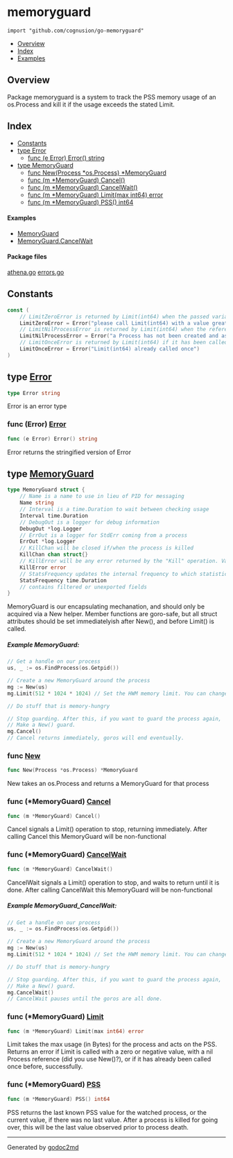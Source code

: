 

# memoryguard
`import "github.com/cognusion/go-memoryguard"`

* [Overview](#pkg-overview)
* [Index](#pkg-index)
* [Examples](#pkg-examples)

## <a name="pkg-overview">Overview</a>
Package memoryguard is a system to track the PSS memory usage of an os.Process
and kill it if the usage exceeds the stated Limit.




## <a name="pkg-index">Index</a>
* [Constants](#pkg-constants)
* [type Error](#Error)
  * [func (e Error) Error() string](#Error.Error)
* [type MemoryGuard](#MemoryGuard)
  * [func New(Process *os.Process) *MemoryGuard](#New)
  * [func (m *MemoryGuard) Cancel()](#MemoryGuard.Cancel)
  * [func (m *MemoryGuard) CancelWait()](#MemoryGuard.CancelWait)
  * [func (m *MemoryGuard) Limit(max int64) error](#MemoryGuard.Limit)
  * [func (m *MemoryGuard) PSS() int64](#MemoryGuard.PSS)

#### <a name="pkg-examples">Examples</a>
* [MemoryGuard](#example-memoryguard)
* [MemoryGuard.CancelWait](#example-memoryguard_cancelwait)

#### <a name="pkg-files">Package files</a>
[athena.go](https://github.com/cognusion/go-memoryguard/tree/master/athena.go) [errors.go](https://github.com/cognusion/go-memoryguard/tree/master/errors.go)


## <a name="pkg-constants">Constants</a>
``` go
const (
    // LimitZeroError is returned by Limit(int64) when the passed variable is <= 0.
    LimitZeroError = Error("please call Limit(int64) with a value greater than zero")
    // LimitNilProcessError is returned by Limit(int64) when the referenced *os.Process is nil.
    LimitNilProcessError = Error("a Process has not been created and assigned, or is nil")
    // LimitOnceError is returned by Limit(int64) if it has been called without error previously.
    LimitOnceError = Error("Limit(int64) already called once")
)
```




## <a name="Error">type</a> [Error](https://github.com/cognusion/go-memoryguard/tree/master/errors.go?s=558:575#L13)
``` go
type Error string
```
Error is an error type










### <a name="Error.Error">func</a> (Error) [Error](https://github.com/cognusion/go-memoryguard/tree/master/errors.go?s=627:656#L16)
``` go
func (e Error) Error() string
```
Error returns the stringified version of Error




## <a name="MemoryGuard">type</a> [MemoryGuard](https://github.com/cognusion/go-memoryguard/tree/master/athena.go?s=512:1471#L22)
``` go
type MemoryGuard struct {
    // Name is a name to use in lieu of PID for messaging
    Name string
    // Interval is a time.Duration to wait between checking usage
    Interval time.Duration
    // DebugOut is a logger for debug information
    DebugOut *log.Logger
    // ErrOut is a logger for StdErr coming from a process
    ErrOut *log.Logger
    // KillChan will be closed if/when the process is killed
    KillChan chan struct{}
    // KillError will be any error returned by the "Kill" operation. Varies widely by OS. Usually nil.
    KillError error
    // StatsFrequency updates the internal frequency to which statistics are emitted to the debug logger. Default is 1 minute.
    StatsFrequency time.Duration
    // contains filtered or unexported fields
}

```
MemoryGuard is our encapsulating mechanation, and should only be acquired via a New helper.
Member functions are goro-safe, but all struct attributes should be set immediatelyish after New(),
and before Limit() is called.



##### Example MemoryGuard:
``` go
// Get a handle on our process
us, _ := os.FindProcess(os.Getpid())

// Create a new MemoryGuard around the process
mg := New(us)
mg.Limit(512 * 1024 * 1024) // Set the HWM memory limit. You can change this at any time

// Do stuff that is memory-hungry

// Stop guarding. After this, if you want to guard the process again,
// Make a New() guard.
mg.Cancel()
// Cancel returns immediately, goros will end eventually.
```





### <a name="New">func</a> [New](https://github.com/cognusion/go-memoryguard/tree/master/athena.go?s=1543:1585#L48)
``` go
func New(Process *os.Process) *MemoryGuard
```
New takes an os.Process and returns a MemoryGuard for that process





### <a name="MemoryGuard.Cancel">func</a> (\*MemoryGuard) [Cancel](https://github.com/cognusion/go-memoryguard/tree/master/athena.go?s=2461:2491#L80)
``` go
func (m *MemoryGuard) Cancel()
```
Cancel signals a Limit() operation to stop, returning immediately.
After calling Cancel this MemoryGuard will be non-functional




### <a name="MemoryGuard.CancelWait">func</a> (\*MemoryGuard) [CancelWait](https://github.com/cognusion/go-memoryguard/tree/master/athena.go?s=2743:2777#L91)
``` go
func (m *MemoryGuard) CancelWait()
```
CancelWait signals a Limit() operation to stop, and waits to return until it is done.
After calling CancelWait this MemoryGuard will be non-functional


##### Example MemoryGuard_CancelWait:
``` go
// Get a handle on our process
us, _ := os.FindProcess(os.Getpid())

// Create a new MemoryGuard around the process
mg := New(us)
mg.Limit(512 * 1024 * 1024) // Set the HWM memory limit. You can change this at any time

// Do stuff that is memory-hungry

// Stop guarding. After this, if you want to guard the process again,
// Make a New() guard.
mg.CancelWait()
// CancelWait pauses until the goros are all done.
```



### <a name="MemoryGuard.Limit">func</a> (\*MemoryGuard) [Limit](https://github.com/cognusion/go-memoryguard/tree/master/athena.go?s=3265:3309#L113)
``` go
func (m *MemoryGuard) Limit(max int64) error
```
Limit takes the max usage (in Bytes) for the process and acts on the PSS.
Returns an error if Limit is called with a zero or negative value,
with a nil Process reference (did you use New()?),
or if it has already been called once before, successfully.




### <a name="MemoryGuard.PSS">func</a> (\*MemoryGuard) [PSS](https://github.com/cognusion/go-memoryguard/tree/master/athena.go?s=2161:2194#L67)
``` go
func (m *MemoryGuard) PSS() int64
```
PSS returns the last known PSS value for the watched process,
or the current value, if there was no last value. After a process is
killed for going over, this will be the last value observed prior to
process death.








- - -
Generated by [godoc2md](http://github.com/cognusion/godoc2md)
